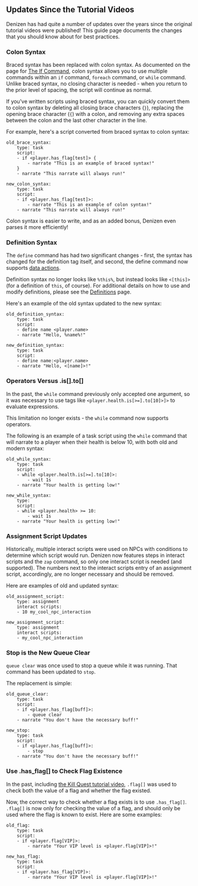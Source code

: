 Updates Since the Tutorial Videos
--------------

Denizen has had quite a number of updates over the years since the original tutorial videos were published! This guide page documents the changes that you should know about for best practices.

### Colon Syntax

Braced syntax has been replaced with colon syntax. As documented on the page for [The If Command](/guides/basics/if-command), colon syntax allows you to use multiple commands within an `if` command, `foreach` command, or `while` command. Unlike braced syntax, no closing character is needed - when you return to the prior level of spacing, the script will continue as normal.


If you've written scripts using braced syntax, you can quickly convert them to colon syntax by deleting all closing brace characters (`}`), replacing the opening brace character (`{`) with a colon, and removing any extra spaces between the colon and the last other character in the line.

For example, here's a script converted from braced syntax to colon syntax:

```dscript_green
old_brace_syntax:
    type: task
    script:
    - if <player.has_flag[test]> {
        - narrate "This is an example of braced syntax!"
    }
    - narrate "This narrate will always run!"
```

```dscript_green
new_colon_syntax:
    type: task
    script:
    - if <player.has_flag[test]>:
        - narrate "This is an example of colon syntax!"
    - narrate "This narrate will always run!"
```

Colon syntax is easier to write, and as an added bonus, Denizen even parses it more efficiently!

### Definition Syntax

The `define` command has had two significant changes - first, the syntax has changed for the definition tag itself, and second, the define command now supports [data actions](https://one.denizenscript.com/denizen/lngs/data%20actions).

Definition syntax no longer looks like `%this%`, but instead looks like `<[this]>` (for a definition of `this`, of course). For additional details on how to use and modify definitions, please see the [Definitions](/guide/basics/definitions) page.

Here's an example of the old syntax updated to the new syntax:

```dscript_green
old_definition_syntax:
    type: task
    script:
    - define name <player.name>
    - narrate "Hello, %name%!"
```

```dscript_green
new_definition_syntax:
    type: task
    script:
    - define name:<player.name>
    - narrate "Hello, <[name]>!"
```

### Operators Versus .is[].to[]

In the past, the `while` command previously only accepted one argument, so it was necessary to use tags like `<player.health.is[>=].to[10]>]>` to evaluate expressions.

This limitation no longer exists - the `while` command now supports operators.

The following is an example of a task script using the `while` command that will narrate to a player when their health is below 10, with both old and modern syntax:

```dscript_green
old_while_syntax:
    type: task
    script:
    - while <player.health.is[>=].to[10]>:
        - wait 1s
    - narrate "Your health is getting low!"
```

```dscript_green
new_while_syntax:
    type:
    script:
    - while <player.health> >= 10:
        - wait 1s
    - narrate "Your health is getting low!"
```

### Assignment Script Updates

Historically, multiple interact scripts were used on NPCs with conditions to determine which script would run. Denizen now features steps in interact scripts and the `zap` command, so only one interact script is needed (and supported). The numbers next to the interact scripts entry of an assignment script, accordingly, are no longer necessary and should be removed.

Here are examples of old and updated syntax:

```dscript_green
old_assignment_script:
    type: assignment
    interact scripts:
    - 10 my_cool_npc_interaction
```

```dscript_green
new_assignment_script:
    type: assignment
    interact scripts:
    - my_cool_npc_interaction
```

### Stop is the New Queue Clear

`queue clear` was once used to stop a queue while it was running. That command has been updated to `stop`.

The replacement is simple:

```dscript_green
old_queue_clear:
    type: task
    script:
    - if <player.has_flag[buff]>:
        - queue clear
    - narrate "You don't have the necessary buff!"
```

```dscript_green
new_stop:
    type: task
    script:
    - if <player.has_flag[buff]>:
        - stop
    - narrate "You don't have the necessary buff!"
```

### Use .has_flag[] to Check Flag Existence

In the past, including [the Kill Quest tutorial video](https://one.denizenscript.com/denizen/vids/Putting%20It%20Together:%20A%20Kill%20Quest), `.flag[]` was used to check both the value of a flag and whether the flag existed.

Now, the correct way to check whether a flag exists is to use `.has_flag[]`. `.flag[]` is now only for checking the value of a flag, and should only be used where the flag is known to exist. Here are some examples:

```dscript_green
old_flag:
    type: task
    script:
    - if <player.flag[VIP]>:
        - narrate "Your VIP level is <player.flag[VIP]>!"
```

```dscript_green
new_has_flag:
    type: task
    script:
    - if <player.has_flag[VIP]>:
        - narrate "Your VIP level is <player.flag[VIP]>!"
```
